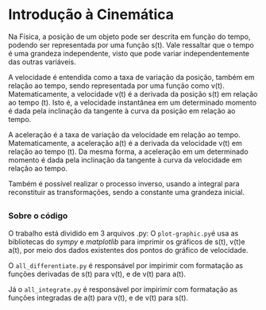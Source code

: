 # Introdução à Cinemática

Na Física, a posição de um objeto pode ser descrita em função do tempo, podendo ser representada por uma função s(t). Vale ressaltar que o tempo é uma grandeza independente, visto que pode variar independentemente das outras variáveis.

A velocidade é entendida como a taxa de variação da posição, também em relação ao tempo, sendo representada por uma função como v(t). Matematicamente, a velocidade v(t) é a derivada da posição s(t) em relação ao tempo (t). Isto é, a velocidade instantânea em um determinado momento é dada pela inclinação da tangente à curva da posição em relação ao tempo.

A aceleração é a taxa de variação da velocidade em relação ao tempo. Matematicamente, a aceleração a(t) é a derivada da velocidade v(t) em relação ao tempo (t). Da mesma forma, a aceleração em um determinado momento é dada pela inclinação da tangente à curva da velocidade em relação ao tempo.

Também é possível realizar o processo inverso, usando a integral para reconstituir as transformações, sendo a constante uma grandeza inicial.

##

### Sobre o código
O trabalho está dividido em 3 arquivos .py: 
O `plot-graphic.py`é usa as bibliotecas do *sympy* e *matplotlib* para imprimir os gráficos de s(t), v(t)e a(t), por meio dos dados existentes dos pontos do gráfico de velocidade.

O `all_differentiate.py` é responsável por impirimir com formatação as funções derivadas de s(t) para v(t), e de v(t) para a(t).

Já o `all_integrate.py` é responsável por impirimir com formatação as funções integradas de a(t) para v(t), e de v(t) para s(t).

